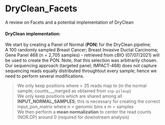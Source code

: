 # DryClean_Facets
A review on Facets and a potential implementation of DryClean

#### DryClean implementation:
We start by creating a Panel of Normal (**PON**) for the DryClean pipeline;   
A 100 randomly sampled Breast Cancer; Breast Invasive Ductal Carcinoma; Gene Panel 468 (n = 2,705 samples) - retrieved from cBIO (07/07/2021) will be used to create the PON. Note, that this selection was arbitrarily chosen.  
Our sequencing approach (targeted panel; IMPACT-468) does not capture sequencing reads equally distributed throughtout every sample; hence we need to perform several modifications.   
> We only keep positions where > 35 reads map to (in the normal sample; counts___merged as obtained from `snp-pileup`)   
> We only keep positions which are shared among all **INPUT_NORMAL_SAMPLES**; this is necessary for creating the correct input_pon_matrix where n = genomic bins x m = samples   
> We then perform a **mean normalization** to center the read counts (NOR.DP) around 0 (required for downstream analysis)   
> 
